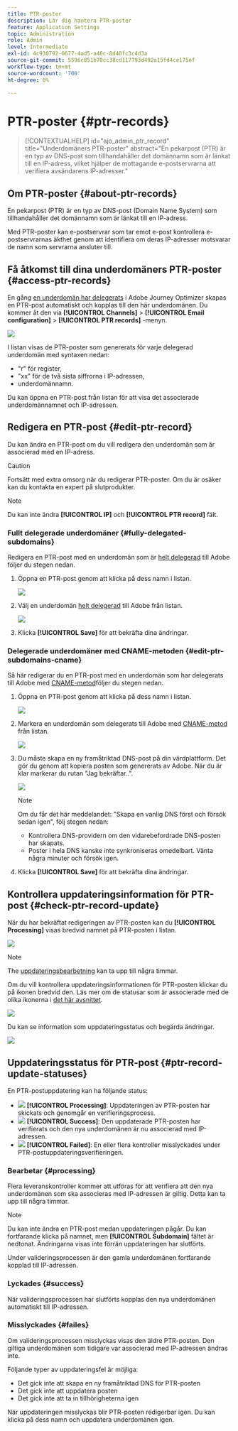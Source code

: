 ```yaml
---
title: PTR-poster
description: Lär dig hantera PTR-poster
feature: Application Settings
topic: Administration
role: Admin
level: Intermediate
exl-id: 4c930792-0677-4ad5-a46c-8d40fc3c4d3a
source-git-commit: 5596c851b70cc38cd117793d492a15fd4ce175ef
workflow-type: tm+mt
source-wordcount: '700'
ht-degree: 0%

---
```


# PTR-poster {#ptr-records}

>[!CONTEXTUALHELP]
>id="ajo_admin_ptr_record"
>title="Underdomäners PTR-poster"
>abstract="En pekarpost (PTR) är en typ av DNS-post som tillhandahåller det domännamn som är länkat till en IP-adress, vilket hjälper de mottagande e-postservrarna att verifiera avsändarens IP-adresser."

## Om PTR-poster {#about-ptr-records}

En pekarpost (PTR) är en typ av DNS-post (Domain Name System) som tillhandahåller det domännamn som är länkat till en IP-adress.

Med PTR-poster kan e-postservrar som tar emot e-post kontrollera e-postservrarnas äkthet genom att identifiera om deras IP-adresser motsvarar de namn som servrarna ansluter till.

## Få åtkomst till dina underdomäners PTR-poster {#access-ptr-records}

En gång [en underdomän har delegerats](delegate-subdomain.md) i Adobe Journey Optimizer skapas en PTR-post automatiskt och kopplas till den här underdomänen. Du kommer åt den via **[!UICONTROL Channels]** > **[!UICONTROL Email configuration]** > **[!UICONTROL PTR records]** -menyn.

![](assets/ptr-records.png)

I listan visas de PTR-poster som genererats för varje delegerad underdomän med syntaxen nedan:

* &quot;r&quot; för register,
* &quot;xx&quot; för de två sista siffrorna i IP-adressen,
* underdomännamn.

Du kan öppna en PTR-post från listan för att visa det associerade underdomännamnet och IP-adressen.

## Redigera en PTR-post {#edit-ptr-record}

Du kan ändra en PTR-post om du vill redigera den underdomän som är associerad med en IP-adress.

>[!CAUTION]
>
>Fortsätt med extra omsorg när du redigerar PTR-poster. Om du är osäker kan du kontakta en expert på slutprodukter.<!--why?-->

>[!NOTE]
>
>Du kan inte ändra **[!UICONTROL IP]** och **[!UICONTROL PTR record]** fält.

### Fullt delegerade underdomäner {#fully-delegated-subdomains}

Redigera en PTR-post med en underdomän som är [helt delegerad](delegate-subdomain.md#full-subdomain-delegation) till Adobe följer du stegen nedan.

1. Öppna en PTR-post genom att klicka på dess namn i listan.

   ![](assets/ptr-record-select.png)

1. Välj en underdomän [helt delegerad](delegate-subdomain.md#full-subdomain-delegation) till Adobe från listan.

   ![](assets/ptr-record-subdomain.png)

1. Klicka **[!UICONTROL Save]** för att bekräfta dina ändringar.

### Delegerade underdomäner med CNAME-metoden {#edit-ptr-subdomains-cname}

Så här redigerar du en PTR-post med en underdomän som har delegerats till Adobe med [CNAME-metod](delegate-subdomain.md#cname-subdomain-delegation)följer du stegen nedan.

1. Öppna en PTR-post genom att klicka på dess namn i listan.

   ![](assets/ptr-record-select-cname.png)

1. Markera en underdomän som delegerats till Adobe med [CNAME-metod](delegate-subdomain.md#cname-subdomain-delegation) från listan.

   ![](assets/ptr-record-subdomain-cname.png)

1. Du måste skapa en ny framåtriktad DNS-post på din värdplattform. Det gör du genom att kopiera posten som genererats av Adobe. När du är klar markerar du rutan &quot;Jag bekräftar..&quot;.

   ![](assets/ptr-record-subdomain-confirm.png)

   >[!NOTE]
   >
   >Om du får det här meddelandet: &quot;Skapa en vanlig DNS först och försök sedan igen&quot;, följ stegen nedan:
   >   * Kontrollera DNS-providern om den vidarebefordrade DNS-posten har skapats.
   >   * Poster i hela DNS kanske inte synkroniseras omedelbart. Vänta några minuter och försök igen.


1. Klicka **[!UICONTROL Save]** för att bekräfta dina ändringar.

## Kontrollera uppdateringsinformation för PTR-post {#check-ptr-record-update}

När du har bekräftat redigeringen av PTR-posten kan du **[!UICONTROL Processing]** visas bredvid namnet på PTR-posten i listan.

![](assets/ptr-record-updating.png)

>[!NOTE]
>
>The [uppdateringsbearbetning](#processing) kan ta upp till några timmar.

Om du vill kontrollera uppdateringsinformationen för PTR-posten klickar du på ikonen bredvid den. Läs mer om de statusar som är associerade med de olika ikonerna i [det här avsnittet](#ptr-record-update-statuses).

![](assets/ptr-record-recent-update.png)

Du kan se information som uppdateringsstatus och begärda ändringar.

![](assets/ptr-record-updates.png)

## Uppdateringsstatus för PTR-post {#ptr-record-update-statuses}

En PTR-postuppdatering kan ha följande status:

* ![](assets/do-not-localize/ptr-record-processing.png) **[!UICONTROL Processing]**: Uppdateringen av PTR-posten har skickats och genomgår en verifieringsprocess.
* ![](assets/do-not-localize/ptr-record-success.png) **[!UICONTROL Success]**: Den uppdaterade PTR-posten har verifierats och den nya underdomänen är nu associerad med IP-adressen.
* ![](assets/do-not-localize/ptr-record-failed.png) **[!UICONTROL Failed]**: En eller flera kontroller misslyckades under PTR-postuppdateringsverifieringen.

### Bearbetar {#processing}

Flera leveranskontroller kommer att utföras för att verifiera att den nya underdomänen som ska associeras med IP-adressen är giltig. Detta kan ta upp till några timmar.

>[!NOTE]
>
>Du kan inte ändra en PTR-post medan uppdateringen pågår. Du kan fortfarande klicka på namnet, men **[!UICONTROL Subdomain]** fältet är nedtonat. Ändringarna visas inte förrän uppdateringen har slutförts.

Under valideringsprocessen är den gamla underdomänen fortfarande kopplad till IP-adressen.

### Lyckades {#success}

När valideringsprocessen har slutförts kopplas den nya underdomänen automatiskt till IP-adressen.

### Misslyckades {#failes}

Om valideringsprocessen misslyckas visas den äldre PTR-posten. Den giltiga underdomänen som tidigare var associerad med IP-adressen ändras inte.

Följande typer av uppdateringsfel är möjliga:
* Det gick inte att skapa en ny framåtriktad DNS för PTR-posten
* Det gick inte att uppdatera posten
* Det gick inte att ta in tillhörigheterna igen

När uppdateringen misslyckas blir PTR-posten redigerbar igen. Du kan klicka på dess namn och uppdatera underdomänen igen.
